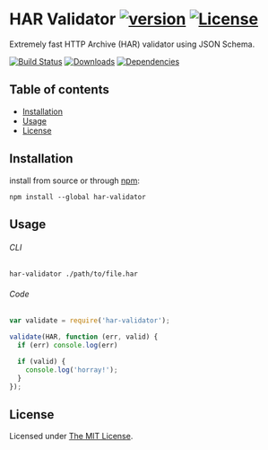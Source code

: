 # HAR Validator [![version][npm-version]][npm-url] [![License][npm-license]][license-url]

Extremely fast HTTP Archive (HAR) validator using JSON Schema.

[![Build Status][travis-image]][travis-url]
[![Downloads][npm-downloads]][npm-url]
[![Dependencies][david-image]][david-url]


## Table of contents
- [Installation](#installation) 
- [Usage](#usage) 
- [License](#license)

## Installation

install from source or through [npm](https://www.npmjs.com/):

```shell
npm install --global har-validator
```

## Usage

###### CLI

```shell
har-validator ./path/to/file.har
```

###### Code

```js
var validate = require('har-validator');

validate(HAR, function (err, valid) {
  if (err) console.log(err)

  if (valid) {
    console.log('horray!');
  }
});
```

## License

Licensed under [The MIT License](LICENSE).

[license-url]: https://github.com/ahmadnassri/har-validator/blob/master/LICENSE

[travis-url]: https://travis-ci.org/ahmadnassri/har-validator
[travis-image]: https://img.shields.io/travis/ahmadnassri/har-validator.svg?style=flat-square

[npm-url]: https://www.npmjs.com/package/har-validator
[npm-license]: https://img.shields.io/npm/l/har-validator.svg?style=flat-square
[npm-version]: https://img.shields.io/npm/v/har-validator.svg?style=flat-square
[npm-downloads]: https://img.shields.io/npm/dm/har-validator.svg?style=flat-square

[david-url]: https://david-dm.org/ahmadnassri/har-validator
[david-image]: https://img.shields.io/david/ahmadnassri/har-validator.svg?style=flat-square
